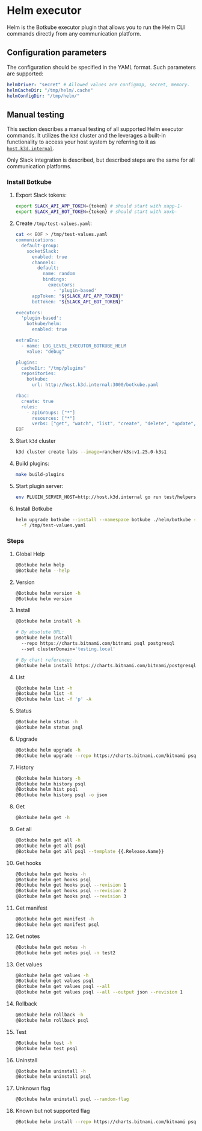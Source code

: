 # Helm executor

Helm is the Botkube executor plugin that allows you to run the Helm CLI commands directly from any communication platform.

## Configuration parameters

The configuration should be specified in the YAML format. Such parameters are supported:

```yaml
helmDriver: "secret" # Allowed values are configmap, secret, memory.
helmCacheDir: "/tmp/helm/.cache"
helmConfigDir: "/tmp/helm/"
```

## Manual testing

This section describes a manual testing of all supported Helm executor commands. It utilizes the `k3d` cluster and the leverages a built-in functionality to access your host system by referring to it as [`host.k3d.internal`](https://k3d.io/v5.0.1/faq/faq/#how-to-access-services-like-a-database-running-on-my-docker-host-machine).

Only Slack integration is described, but described steps are the same for all communication platforms.

### Install Botkube

1. Export Slack tokens:
   ```bash
   export SLACK_API_APP_TOKEN={token} # should start with xapp-1-
   export SLACK_API_BOT_TOKEN={token} # should start with xoxb-
   ```
1. Create `/tmp/test-values.yaml`:

   ```bash
   cat << EOF > /tmp/test-values.yaml
   communications:
     default-group:
       socketSlack:
         enabled: true
         channels:
           default:
             name: random
             bindings:
               executors:
                 - 'plugin-based'
         appToken: "${SLACK_API_APP_TOKEN}"
         botToken: "${SLACK_API_BOT_TOKEN}"

   executors:
     'plugin-based':
       botkube/helm:
         enabled: true

   extraEnv:
     - name: LOG_LEVEL_EXECUTOR_BOTKUBE_HELM
       value: "debug"

   plugins:
     cacheDir: "/tmp/plugins"
     repositories:
       botkube:
         url: http://host.k3d.internal:3000/botkube.yaml

   rbac:
     create: true
     rules:
       - apiGroups: ["*"]
         resources: ["*"]
         verbs: ["get", "watch", "list", "create", "delete", "update", "patch"]
   EOF
   ```

1. Start `k3d` cluster

   ```bash
   k3d cluster create labs --image=rancher/k3s:v1.25.0-k3s1
   ```

1. Build plugins:

   ```bash
   make build-plugins
   ```

1. Start plugin server:

   ```bash
   env PLUGIN_SERVER_HOST=http://host.k3d.internal go run test/helpers/plugin_server.go
   ```

1. Install Botkube

   ```bash
   helm upgrade botkube --install --namespace botkube ./helm/botkube --wait --create-namespace \
     -f /tmp/test-values.yaml
   ```

### Steps

1. Global Help

   ```bash
   @Botkube helm help
   @Botkube helm --help
   ```

1. Version

   ```bash
   @Botkube helm version -h
   @Botkube helm version
   ```

1. Install

   ```bash
   @Botkube helm install -h

   # By absolute URL:
   @Botkube helm install
     --repo https://charts.bitnami.com/bitnami psql postgresql
     --set clusterDomain='testing.local'

   # By chart reference:
   @Botkube helm install https://charts.bitnami.com/bitnami/postgresql-12.1.0.tgz --create-namespace -n test --generate-name
   ```

1. List

   ```bash
   @Botkube helm list -h
   @Botkube helm list -A
   @Botkube helm list -f 'p' -A
   ```

1. Status

   ```bash
   @Botkube helm status -h
   @Botkube helm status psql
   ```

1. Upgrade

   ```bash
   @Botkube helm upgrade -h
   @Botkube helm upgrade --repo https://charts.bitnami.com/bitnami psql postgresql --set clusterDomain='cluster.local'
   ```

1. History

   ```bash
   @Botkube helm history -h
   @Botkube helm history psql
   @Botkube helm hist psql
   @Botkube helm history psql -o json
   ```

1. Get

   ```bash
   @Botkube helm get -h
   ```

1. Get all

   ```bash
   @Botkube helm get all -h
   @Botkube helm get all psql
   @Botkube helm get all psql --template {{.Release.Name}}
   ```

1. Get hooks

   ```bash
   @Botkube helm get hooks -h
   @Botkube helm get hooks psql
   @Botkube helm get hooks psql --revision 1
   @Botkube helm get hooks psql --revision 2
   @Botkube helm get hooks psql --revision 3
   ```

1. Get manifest

   ```bash
   @Botkube helm get manifest -h
   @Botkube helm get manifest psql
   ```

1. Get notes

   ```bash
   @Botkube helm get notes -h
   @Botkube helm get notes psql -n test2
   ```

1. Get values

   ```bash
   @Botkube helm get values -h
   @Botkube helm get values psql
   @Botkube helm get values psql --all
   @Botkube helm get values psql --all --output json --revision 1
   ```

1. Rollback

   ```bash
   @Botkube helm rollback -h
   @Botkube helm rollback psql
   ```

1. Test

   ```bash
   @Botkube helm test -h
   @Botkube helm test psql
   ```

1. Uninstall

   ```bash
   @Botkube helm uninstall -h
   @Botkube helm uninstall psql
   ```

1. Unknown flag

   ```bash
   @Botkube helm uninstall psql --random-flag
   ```

1. Known but not supported flag

   ```bash
   @Botkube helm install --repo https://charts.bitnami.com/bitnami psql postgresql --wait
   ```
